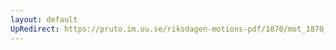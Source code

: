 ```yaml
---
layout: default
UpRedirect: https://pruto.im.uu.se/riksdagen-motions-pdf/1870/mot_1870__ak__167/mot_1870__ak__167-002.pdf
---
```

